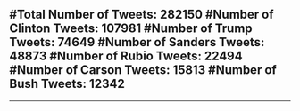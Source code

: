 #Total Number of Tweets: 282150 
#Number of Clinton Tweets: 107981
#Number of Trump Tweets: 74649
#Number of Sanders Tweets: 48873
#Number of Rubio Tweets: 22494
#Number of Carson Tweets: 15813
#Number of Bush Tweets: 12342
---
---
